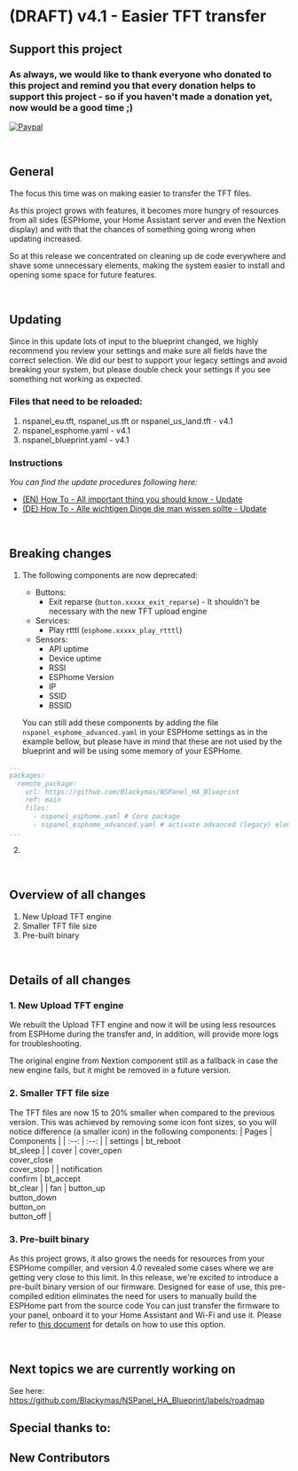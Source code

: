 # (DRAFT) v4.1 - Easier TFT transfer

## Support this project

### As always, we would like to thank everyone who donated to this project and remind you that every donation helps to support this project - so if you haven't made a donation yet, now would be a good time ;)

[![Paypal](https://user-images.githubusercontent.com/41958506/212499642-b2fd097a-0938-4bfc-b37b-74df64592c58.png)](https://www.paypal.com/donate/?hosted_button_id=S974SWQMB8PB2)

&nbsp;
## General
The focus this time was on making easier to transfer the TFT files.

As this project grows with features, it becomes more hungry of resources from all sides (ESPHome, your Home Assistant server and even the Nextion display) and with that the chances of something going wrong when updating increased.

So at this release we concentrated on cleaning up de code everywhere and shave some unnecessary elements, making the system easier to install and opening some space for future features.

&nbsp;
## Updating
Since in this update lots of input to the blueprint changed, we highly recommend you review your settings and make sure all fields have the correct selection. We did our best to support your legacy settings and avoid breaking your system, but please double check your settings if you see something not working as expected.

### Files that need to be reloaded:
1. nspanel_eu.tft,  nspanel_us.tft or nspanel_us_land.tft - v4.1
2. nspanel_esphome.yaml - v4.1
3. nspanel_blueprint.yaml - v4.1

####

### Instructions
 _You can find the update procedures following here:_
- [(EN) How To - All important thing you should know - Update](https://github.com/Blackymas/NSPanel_HA_Blueprint/wiki/(EN)-HowTo---All-important-thing-you-should-know#2-update-blueprint)
- [(DE) How To - Alle wichtigen Dinge die man wissen sollte - Update](https://github.com/Blackymas/NSPanel_HA_Blueprint/wiki/(DE)-HowTo---Alle-wichtigen-Dinge-die-man-wissen-sollte#2-update-blueprint)

&nbsp;
## Breaking changes
1. The following components are now deprecated:
   - Buttons:
     - Exit reparse (`button.xxxxx_exit_reparse`) - It shouldn't be necessary with the new TFT upload engine
   - Services:
     - Play rtttl (`esphome.xxxxx_play_rtttl`)
   - Sensors:
     - API uptime
     - Device uptime
     - RSSI
     - ESPhome Version
     - IP
     - SSID
     - BSSID

    You can still add these components by adding the file `nspanel_esphome_advanced.yaml` in your ESPHome settings as in the example bellow, but please have in mind that these are not used by the blueprint and will be using some memory of your ESPHome. 
```yaml
...
packages:
  remote_package:
    url: https://github.com/Blackymas/NSPanel_HA_Blueprint
    ref: main
    files:
      - nspanel_esphome.yaml # Core package
      - nspanel_esphome_advanced.yaml # activate advanced (legacy) elements - can be useful for troubleshooting
...
```
2. 
&nbsp;
## Overview of all changes
1. New Upload TFT engine
2. Smaller TFT file size
3. Pre-built binary

&nbsp;
## Details of all changes

### 1. New Upload TFT engine
We rebuilt the Upload TFT engine and now it will be using less resources from ESPHome during the transfer and, in addition, will provide more logs for troubleshooting.

The original engine from Nextion component still as a fallback in case the new engine fails, but it might be removed in a future version.

### 2. Smaller TFT file size
The TFT files are now 15 to 20% smaller when compared to the previous version. This was achieved by removing some icon font sizes, so you will notice difference (a smaller icon) in the following components:
| Pages | Components |
| :--: | :--: |
| settings | bt_reboot<br>bt_sleep |
| cover | cover_open<br>cover_close<br>cover_stop |
| notification<br>confirm | bt_accept<br>bt_clear |
| fan | button_up<br>button_down<br>button_on<br>button_off |

### 3. Pre-built binary
As this project grows, it also grows the needs for resources from your ESPHome compiller, and version 4.0 revealed some cases where we are getting very close to this limit.
In this release, we're excited to introduce a pre-built binary version of our firmware. Designed for ease of use, this pre-compiled edition eliminates the need for users to manually build the ESPHome part from the source code You can just transfer the firmware to your panel, onboard it to your Home Assistant and Wi-Fi and use it.
Please refer to [this document](\docs\en\prebuilt.md) for details on how to use this option.

&nbsp;
## Next topics we are currently working on
See here: https://github.com/Blackymas/NSPanel_HA_Blueprint/labels/roadmap

## Special thanks to:

## New Contributors
